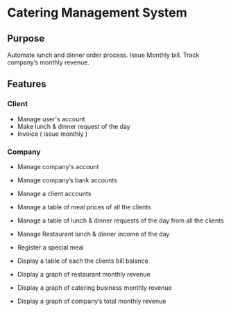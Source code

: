 # Catering Management System

## Purpose
Automate lunch and dinner order process.
Issue Monthly bill.
Track company’s monthly revenue.

## Features
### Client
- Manage user's account
- Make lunch & dinner request of the day
- Invoice ( issue monthly )

### Company
- Manage company's account
- Manage company’s bank accounts
- Manage a client accounts
- Manage a table of meal prices of all the clients

- Manage a table of lunch & dinner requests of the day from all the clients
- Manage Restaurant lunch & dinner income of the day
- Register a special meal

- Display a table of each the clients bill balance

- Display a graph of restaurant monthly revenue
- Display a graph of catering business monthly revenue
- Display a graph of company’s total monthly revenue

